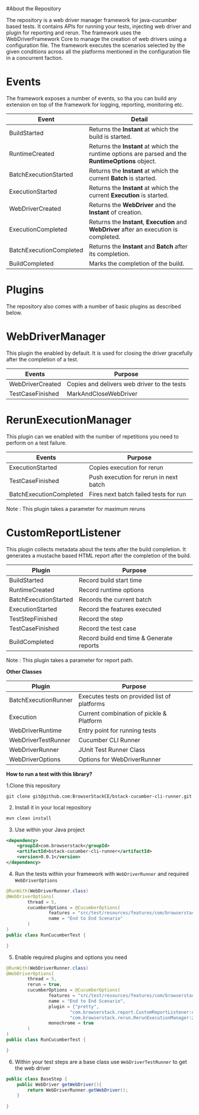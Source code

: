 #About the Repository

The repository is a web driver manager framework for java-cucumber based tests.
It contains APIs for running your tests, injecting web driver and plugin for reporting and rerun.
The framework uses the WebDriverFramework Core to manage the creation of web drivers using a configuration file.
The framework executes the scenarios selected by the given conditions across all the platforms mentioned in the configuration file in a concurrent faction.

Events
=========

The framework exposes a number of events, so tha you can build any extension on top of the framework for logging, reporting, monitoring etc.

| Event | Detail |
|--- | --- | 
|BuildStarted| Returns the **Instant** at which the build is started.
|RuntimeCreated| Returns the **Instant** at which the runtime options are parsed and the **RuntimeOptions** object.
|BatchExecutionStarted| Returns the **Instant** at which the current **Batch** is started.
|ExecutionStarted| Returns the **Instant** at which the current **Execution** is started.
|WebDriverCreated| Returns the **WebDriver** and the **Instant** of creation.
|ExecutionCompleted| Returns the **Instant**, **Execution** and **WebDriver** after an execution is completed.
|BatchExecutionCompleted| Returns the **Instant** and **Batch** after its completion.
|BuildCompleted| Marks the completion of the build.

Plugins
=======
The  repository also comes with a number of basic plugins as described below.

**WebDriverManager**
======================
This plugin the enabled by default. It is used for closing the driver gracefully after the completion of a test.

| Events | Purpose |
|--- | --- | 
|WebDriverCreated| Copies and delivers web driver to the tests
|TestCaseFinished|MarkAndCloseWebDriver

**RerunExecutionManager**
======================

This plugin can we enabled with the number of repetitions you need to perform on a test failure.

| Events | Purpose |
|--- | --- | 
|ExecutionStarted|Copies execution for rerun
|TestCaseFinished|Push execution for rerun in next batch
|BatchExecutionCompleted|Fires next batch failed tests for run

Note : This plugin takes a parameter for maximum reruns


**CustomReportListener**
======================

This plugin collects metadata about the tests after the build completion. It generates a mustache based HTML report after the completion of the build.

| Plugin | Purpose |
|--- | --- | 
|BuildStarted|Record build start time
|RuntimeCreated|Record runtime options
|BatchExecutionStarted|Records the current batch
|ExecutionStarted|Record the features executed
|TestStepFinished|Record the step
|TestCaseFinished|Record the test case
|BuildCompleted|Record build end time & Generate reports

Note : This plugin takes a parameter for report path.

**Other Classes**

| Plugin | Purpose |
|--- | --- |
BatchExecutionRunner|Executes tests on provided list of platforms
Execution|Current combination of pickle & Platform
WebDriverRuntime|Entry point for running tests
WebDriverTestRunner|Cucumber CLI Runner
WebDriverRunner| JUnit Test Runner Class
WebDriverOptions| Options for WebDriverRunner


**How to run a test with this library?**

1.Clone this repository

``
git clone git@github.com:BrowserStackCE/bstack-cucumber-cli-runner.git
``

2. Install it in your local repository
```sh
mvn clean install
```

3. Use within your Java project
```xml
<dependency>
    <groupId>com.browserstack</groupId>
    <artifactId>bstack-cucumber-cli-runner</artifactId>
    <version>0.0.1</version>
</dependency>
```

4. Run the tests within your framework with ``WebDriverRunner`` and required ``WebDriverOptions``

```java
@RunWith(WebDriverRunner.class)
@WebDriverOptions(
        thread = 5,
        cucumberOptions = @CucumberOptions(
                features = "src/test/resources/features/com/browserstack",
                name = "End to End Scenario"
        )
)
public class RunCucumberTest {

}
```

5. Enable required plugins and options you need

```java
@RunWith(WebDriverRunner.class)
@WebDriverOptions(
        thread = 5,
        rerun = true,
        cucumberOptions = @CucumberOptions(
                features = "src/test/resources/features/com/browserstack",
                name = "End to End Scenario",
                plugin = {"pretty",
                        "com.browserstack.report.CustomReportListener:custom/reports",
                        "com.browserstack.rerun.RerunExecutionManager:2"},
                monochrome = true
        )
)
public class RunCucumberTest {

}
```

6. Within your test steps are a base class  use ``WebDriverTestRunner`` to get the web driver
```java
public class BaseStep {
    public WebDriver getWebDriver(){
        return WebDriverRunner.getWebDriver();
    }
    
}

```
